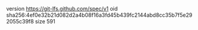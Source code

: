 version https://git-lfs.github.com/spec/v1
oid sha256:4ef0e32b21d082d2a4b08f16a3fd45b439fc2144abd8cc35b7f5e292055c39f8
size 591
